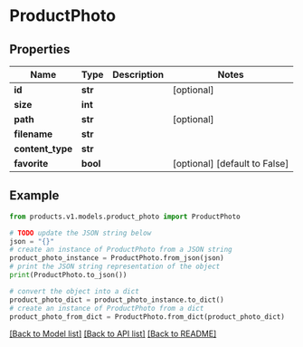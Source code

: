 # ProductPhoto


## Properties

Name | Type | Description | Notes
------------ | ------------- | ------------- | -------------
**id** | **str** |  | [optional] 
**size** | **int** |  | 
**path** | **str** |  | [optional] 
**filename** | **str** |  | 
**content_type** | **str** |  | 
**favorite** | **bool** |  | [optional] [default to False]

## Example

```python
from products.v1.models.product_photo import ProductPhoto

# TODO update the JSON string below
json = "{}"
# create an instance of ProductPhoto from a JSON string
product_photo_instance = ProductPhoto.from_json(json)
# print the JSON string representation of the object
print(ProductPhoto.to_json())

# convert the object into a dict
product_photo_dict = product_photo_instance.to_dict()
# create an instance of ProductPhoto from a dict
product_photo_from_dict = ProductPhoto.from_dict(product_photo_dict)
```
[[Back to Model list]](../README.md#documentation-for-models) [[Back to API list]](../README.md#documentation-for-api-endpoints) [[Back to README]](../README.md)


